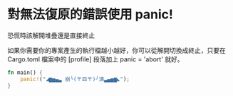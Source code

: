# 對無法復原的錯誤使用 panic!

恐慌時該解開堆疊還是直接終止

如果你需要你的專案產生的執行檔越小越好，你可以從解開切換成終止，只要在 Cargo.toml 檔案中的 [profile] 段落加上 panic = 'abort' 就好。

```rust
fn main() {
    panic!("◢▆▅▄▃ 崩╰(〒皿〒)╯潰▃▄▅▆◣");
}
```
